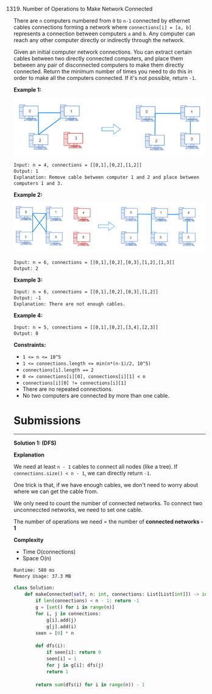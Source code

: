 1319. Number of Operations to Make Network Connected

There are `n` computers numbered from `0` to `n-1` connected by ethernet cables connections forming a network where `connections[i] = [a, b]` represents a connection between computers `a` and `b`. Any computer can reach any other computer directly or indirectly through the network.

Given an initial computer network connections. You can extract certain cables between two directly connected computers, and place them between any pair of disconnected computers to make them directly connected. Return the minimum number of times you need to do this in order to make all the computers connected. If it's not possible, return `-1`. 

 

**Example 1:**

![1319_sample_1_1677.png](img/1319_sample_1_1677.png)
```
Input: n = 4, connections = [[0,1],[0,2],[1,2]]
Output: 1
Explanation: Remove cable between computer 1 and 2 and place between computers 1 and 3.
```

**Example 2:**

![1319_sample_2_1677.png](img/1319_sample_2_1677.png)
```
Input: n = 6, connections = [[0,1],[0,2],[0,3],[1,2],[1,3]]
Output: 2
```

**Example 3:**
```
Input: n = 6, connections = [[0,1],[0,2],[0,3],[1,2]]
Output: -1
Explanation: There are not enough cables.
```

**Example 4:**
```
Input: n = 5, connections = [[0,1],[0,2],[3,4],[2,3]]
Output: 0
```

**Constraints:**

* `1 <= n <= 10^5`
* `1 <= connections.length <= min(n*(n-1)/2, 10^5)`
* `connections[i].length == 2`
* `0 <= connections[i][0], connections[i][1] < n`
* `connections[i][0] != connections[i][1]`
* There are no repeated connections.
* No two computers are connected by more than one cable.

# Submissions
---
**Solution 1: (DFS)**

**Explanation**

We need at least `n - 1` cables to connect all nodes (like a tree).
If `connections.size() < n - 1`, we can directly return `-1`.

One trick is that, if we have enough cables,
we don't need to worry about where we can get the cable from.

We only need to count the number of connected networks.
To connect two unconneccted networks, we need to set one cable.

The number of operations we need = the number of **connected networks - 1**

**Complexity**

* Time O(connections)
* Space O(n)
```
Runtime: 580 ms
Memory Usage: 37.3 MB
```
```python
class Solution:
    def makeConnected(self, n: int, connections: List[List[int]]) -> int:
        if len(connections) < n - 1: return -1
        g = [set() for i in range(n)]
        for i, j in connections:
            g[i].add(j)
            g[j].add(i)
        seen = [0] * n

        def dfs(i):
            if seen[i]: return 0
            seen[i] = 1
            for j in g[i]: dfs(j)
            return 1

        return sum(dfs(i) for i in range(n)) - 1
```